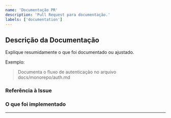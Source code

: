 ```yaml
---
name: 'Documentação PR'
description: 'Pull Request para documentação.'
labels: ['documentation']
---
```


## Descrição da Documentação

Explique resumidamente o que foi documentado ou ajustado.

Exemplo:

> Documenta o fluxo de autenticação no arquivo docs/monorepo/auth.md

### Referência à Issue

<!-- Informe o número/link da issue relacionada. Exemplo: Closes #123 -->

### O que foi implementado

<!-- Liste tudo que foi entregue, incluindo melhorias ou ajustes além do escopo original -->

---
